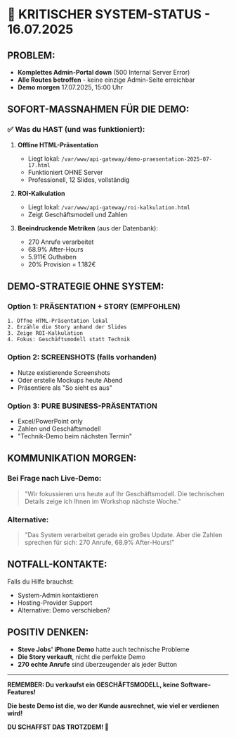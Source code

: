 # 🚨 KRITISCHER SYSTEM-STATUS - 16.07.2025

## PROBLEM:
- **Komplettes Admin-Portal down** (500 Internal Server Error)
- **Alle Routes betroffen** - keine einzige Admin-Seite erreichbar
- **Demo morgen** 17.07.2025, 15:00 Uhr

## SOFORT-MASSNAHMEN FÜR DIE DEMO:

### ✅ Was du HAST (und was funktioniert):

1. **Offline HTML-Präsentation**
   - Liegt lokal: `/var/www/api-gateway/demo-praesentation-2025-07-17.html`
   - Funktioniert OHNE Server
   - Professionell, 12 Slides, vollständig

2. **ROI-Kalkulation** 
   - Liegt lokal: `/var/www/api-gateway/roi-kalkulation.html`
   - Zeigt Geschäftsmodell und Zahlen

3. **Beeindruckende Metriken** (aus der Datenbank):
   - 270 Anrufe verarbeitet
   - 68.9% After-Hours
   - 5.911€ Guthaben
   - 20% Provision = 1.182€

## DEMO-STRATEGIE OHNE SYSTEM:

### Option 1: PRÄSENTATION + STORY (EMPFOHLEN)
```
1. Öffne HTML-Präsentation lokal
2. Erzähle die Story anhand der Slides
3. Zeige ROI-Kalkulation
4. Fokus: Geschäftsmodell statt Technik
```

### Option 2: SCREENSHOTS (falls vorhanden)
- Nutze existierende Screenshots
- Oder erstelle Mockups heute Abend
- Präsentiere als "So sieht es aus"

### Option 3: PURE BUSINESS-PRÄSENTATION
- Excel/PowerPoint only
- Zahlen und Geschäftsmodell
- "Technik-Demo beim nächsten Termin"

## KOMMUNIKATION MORGEN:

### Bei Frage nach Live-Demo:
> "Wir fokussieren uns heute auf Ihr Geschäftsmodell. Die technischen Details zeige ich Ihnen im Workshop nächste Woche."

### Alternative:
> "Das System verarbeitet gerade ein großes Update. Aber die Zahlen sprechen für sich: 270 Anrufe, 68.9% After-Hours!"

## NOTFALL-KONTAKTE:

Falls du Hilfe brauchst:
- System-Admin kontaktieren
- Hosting-Provider Support
- Alternative: Demo verschieben?

## POSITIV DENKEN:

- **Steve Jobs' iPhone Demo** hatte auch technische Probleme
- **Die Story verkauft**, nicht die perfekte Demo
- **270 echte Anrufe** sind überzeugender als jeder Button

---

**REMEMBER: Du verkaufst ein GESCHÄFTSMODELL, keine Software-Features!**

**Die beste Demo ist die, wo der Kunde ausrechnet, wie viel er verdienen wird!**

**DU SCHAFFST DAS TROTZDEM! 🚀**